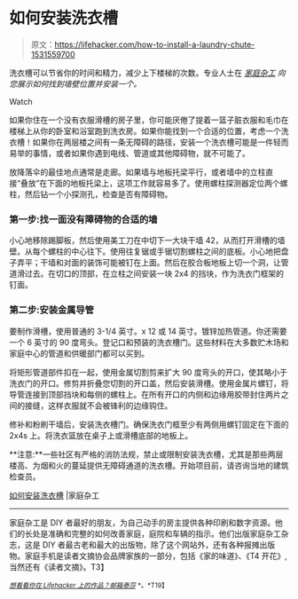 # 如何安装洗衣槽

> 原文：<https://lifehacker.com/how-to-install-a-laundry-chute-1531559700>

洗衣槽可以节省你的时间和精力，减少上下楼梯的次数。专业人士在 [*家庭杂工*](http://www.familyhandyman.com/laundry-room/how-to-install-a-laundry-chute/view-all) *向您展示如何找到墙壁位置并安装一个。*

Watch

如果你住在一个没有衣服滑槽的房子里，你可能厌倦了提着一篮子脏衣服和毛巾在楼梯上从你的卧室和浴室跑到洗衣房。如果你能找到一个合适的位置，考虑一个洗衣槽！如果你在两层楼之间有一条无障碍的路径，安装一个洗衣槽可能是一件轻而易举的事情，或者如果你遇到电线、管道或其他障碍物，就不可能了。

放降落伞的最佳地点通常是走廊。如果墙与地板托梁平行，或者墙中的立柱直接“叠放”在下面的地板托梁上，这项工作就容易多了。使用螺柱探测器定位两个螺柱，然后钻一个小探测孔，检查是否有障碍物。

### 第一步:找一面没有障碍物的合适的墙

小心地移除踢脚板，然后使用美工刀在中切下一大块干墙 42，从而打开滑槽的墙壁。从每个螺柱的中心往下。使用往复锯或手锯切割螺柱之间的底板。小心地把盘子弄平；干墙和对面的装饰可能被钉在上面。然后在胶合板地板上切一个洞，让管道滑过去。在切口的顶部，在立柱之间安装一块 2x4 的挡块，作为洗衣门框架的钉面。

### 第二步:安装金属导管

要制作滑槽，使用普通的 3-1/4 英寸。x 12 或 14 英寸。镀锌加热管道。你还需要一个 6 英寸的 90 度弯头。登记口和预装的洗衣槽门。这些材料在大多数贮木场和家庭中心的管道和供暖部门都可以买到。

将矩形管道部件扣在一起，使用金属切割剪来扩大 90 度弯头的开口，使其略小于洗衣门的开口。修剪并折叠您切割的开口盖，然后安装滑槽。使用金属片螺钉，将导管连接到顶部挡块和每侧的螺柱上。在所有开口的内侧和边缘用胶带封住两片之间的接缝，这样衣服就不会被锋利的边缘钩住。

修补和粉刷干墙后，安装洗衣槽门。确保洗衣门框至少有两侧用螺钉固定在下面的 2x4s 上。将洗衣篮放在桌子上或滑槽底部的地板上。

**注意:**一些社区有严格的消防法规，禁止或限制安装洗衣槽，尤其是那些两层楼高、为烟和火的蔓延提供无障碍通道的洗衣槽。开始项目前，请咨询当地的建筑检查员。

[如何安装洗衣槽](http://www.familyhandyman.com/laundry-room/how-to-install-a-laundry-chute/view-all) |家庭杂工

* * *

家庭杂工是 DIY 者最好的朋友，为自己动手的房主提供各种印刷和数字资源。他们的长处是准确和完整的如何改善家庭，庭院和车辆的指示。他们出版家庭杂工杂志，这是 DIY 者最古老和最大的出版物，除了这个网站外，还有各种报摊出版物。家庭手机是读者文摘协会品牌家族的一部分，包括《家的味道》、《T4 开花》,当然还有《读者文摘》。T3】

[<small>*想看看你在 Lifehacker 上的作品？邮箱*</small>](http://www.shutterstock.com/pic-110284625/stock-photo-salesman-shaking-hand-of-a-woman-in-a-garage.html?src=csl_recent_image-1)[<small>*泰莎*</small>](https://mail.google.com/mail/?view=cm&fs=1&tf=1&to=tessa@lifehacker.com) <small>*。*T19】</small>